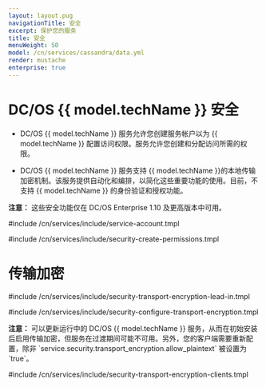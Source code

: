 ```yaml
---
layout: layout.pug
navigationTitle: 安全
excerpt: 保护您的服务
title: 安全
menuWeight: 50
model: /cn/services/cassandra/data.yml
render: mustache
enterprise: true
---
```


# DC/OS {{ model.techName }} 安全

- DC/OS {{ model.techName }} 服务允许您创建服务帐户以为 {{ model.techName }} 配置访问权限。服务允许您创建和分配访问所需的权限。

- DC/OS {{ model.techName }} 服务支持 {{ model.techName }}的本地传输加密机制。该服务提供自动化和编排，以简化这些重要功能的使用。目前，不支持 {{ model.techName }} 的身份验证和授权功能。

<p class="message--note"><strong>注意：</strong> 这些安全功能仅在 DC/OS Enterprise 1.10 及更高版本中可用。</p>


#include /cn/services/include/service-account.tmpl

#include /cn/services/include/security-create-permissions.tmpl

# <a name="transport_encryption"></a> 传输加密

#include /cn/services/include/security-transport-encryption-lead-in.tmpl

#include /cn/services/include/security-configure-transport-encryption.tmpl

<p class="message--note"><strong>注意：</strong> 可以更新运行中的 DC/OS {{ model.techName }} 服务，从而在初始安装后启用传输加密，但服务在过渡期间可能不可用。另外，您的客户端需要重新配置，除非 `service.security.transport_encryption.allow_plaintext` 被设置为 `true`。</p>

#include /cn/services/include/security-transport-encryption-clients.tmpl
 